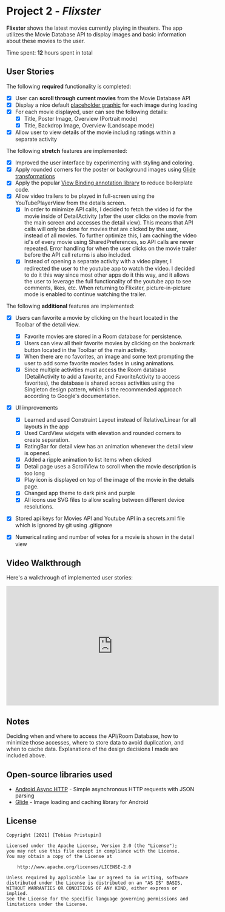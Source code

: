 # Project 2 - *Flixster*

**Flixster** shows the latest movies currently playing in theaters. The app utilizes the Movie Database API to display images and basic information about these movies to the user.

Time spent: **12** hours spent in total

## User Stories

The following **required** functionality is completed:

* [x] User can **scroll through current movies** from the Movie Database API
* [x] Display a nice default [placeholder graphic](https://guides.codepath.org/android/Displaying-Images-with-the-Glide-Library#advanced-usage) for each image during loading
* [x] For each movie displayed, user can see the following details:
  * [x] Title, Poster Image, Overview (Portrait mode)
  * [x] Title, Backdrop Image, Overview (Landscape mode)
* [x] Allow user to view details of the movie including ratings within a separate activity

The following **stretch** features are implemented:

* [x] Improved the user interface by experimenting with styling and coloring.
* [x] Apply rounded corners for the poster or background images using [Glide transformations](https://guides.codepath.org/android/Displaying-Images-with-the-Glide-Library#transformations)
* [x] Apply the popular [View Binding annotation library](http://guides.codepath.org/android/Reducing-View-Boilerplate-with-ViewBinding) to reduce boilerplate code.
* [x] Allow video trailers to be played in full-screen using the YouTubePlayerView from the details screen.
    * [x] In order to minimize API calls, I decided to fetch the video id for the movie inside of DetailActivity (after the user clicks on the movie from the main screen and accesses the detail view). This means that API calls will only be done for movies that are clicked by the user, instead of all movies. To further optimize this, I am caching the video id's of every movie using SharedPreferences, so API calls are never repeated. Error handling for when the user clicks on the movie trailer before the API call returns is also included.
    * [x] Instead of opening a separate activity with a video player, I redirected the user to the youtube app to watch the video. I decided to do it this way since most other apps do it this way, and it allows the user to leverage the full functionality of the youtube app to see comments, likes, etc. When returning to Flixster, picture-in-picture mode is enabled to continue watching the trailer.
              
The following **additional** features are implemented:

* [x] Users can favorite a movie by clicking on the heart located in the Toolbar of the detail view. 
    * [x] Favorite movies are stored in a Room database for persistence.
    * [x] Users can view all their favorite movies by clicking on the bookmark button located in the Toolbar of the main activity.
    * [x] When there are no favorites, an image and some text prompting the user to add some favorite movies fades in using animations.
    * [x] Since multiple activities must access the Room database (DetailActivity to add a favorite, and FavoriteActivity to access favorites), the database is shared across activities using the Singleton design pattern, which is the recommended approach according to Google's documentation.
* [x] UI improvements
    * [x] Learned and used Constraint Layout instead of Relative/Linear for all layouts in the app
    * [x] Used CardView widgets with elevation and rounded corners to create separation.
    * [x] RatingBar for detail view has an animation whenever the detail view is opened.
    * [x] Added a ripple animation to list items when clicked
    * [x] Detail page uses a ScrollView to scroll when the movie description is too long
    * [x] Play icon is displayed on top of the image of the movie in the details page. 
    * [x] Changed app theme to dark pink and purple
    * [x] All icons use SVG files to allow scaling between different device resolutions.
* [x] Stored api keys for Movies API and Youtube API in a secrets.xml file which is ignored by git using .gitignore
* [x] Numerical rating and number of votes for a movie is shown in the detail view
              

## Video Walkthrough

Here's a walkthrough of implemented user stories:
<iframe width="560" height="315" src="https://www.youtube.com/embed/oBRY78Bb1PA" title="YouTube video player" frameborder="0" allow="accelerometer; autoplay; clipboard-write; encrypted-media; gyroscope; picture-in-picture" allowfullscreen></iframe>

## Notes

Deciding when and where to access the API/Room Database, how to minimize those accesses, where to store data to avoid duplication, and when to cache data. Explanations of the design decisions I made are included above.
## Open-source libraries used

- [Android Async HTTP](https://github.com/loopj/android-async-http) - Simple asynchronous HTTP requests with JSON parsing
- [Glide](https://github.com/bumptech/glide) - Image loading and caching library for Android

## License

    Copyright [2021] [Tobias Pristupin]

    Licensed under the Apache License, Version 2.0 (the "License");
    you may not use this file except in compliance with the License.
    You may obtain a copy of the License at

        http://www.apache.org/licenses/LICENSE-2.0

    Unless required by applicable law or agreed to in writing, software
    distributed under the License is distributed on an "AS IS" BASIS,
    WITHOUT WARRANTIES OR CONDITIONS OF ANY KIND, either express or implied.
    See the License for the specific language governing permissions and
    limitations under the License.